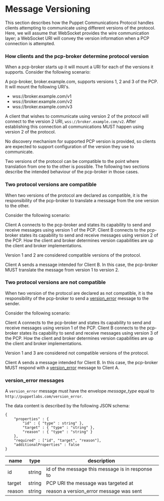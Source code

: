 Message Versioning
===

This section describes how the Puppet Communications Protocol handles clients
attempting to communicate using different versions of the protocol. Here, we
will assume that WebSocket provides the wire communication layer; a WebSocket
URI will convey the version information when a PCP connection is attempted.

### How clients and the pcp-broker determine protocol version

When a pcp-broker starts up it will mount a URI for each of the
versions it supports. Consider the following scenario:

A pcp-broker, broker.example.com, supports versions 1, 2 and 3 of the PCP. It
will mount the following URI's.

- wss://broker.example.com/v1
- wss://broker.example.com/v2
- wss://broker.example.com/v3

A client that wishes to communicate using version 2 of the protocol will connect
to the version 2 URI, `wss://broker.example.com/v2`. After establishing this
connection all communications MUST happen using version 2 of the protocol.

No discovery mechanism for supported PCP version is provided, so clients are
expected to support configuration of the version they use to communicate.

Two versions of the protocol can be compatible to the point where translation
from one to the other is possible. The following two sections describe the
intended behaviour of the pcp-broker in those cases.

### Two protocol versions are compatible

When two versions of the protocol are declared as compatible, it is the
responsibility of the pcp-broker to translate a message from the one version
to the other.

Consider the following scenario:

Client A connects to the pcp-broker and states its capability to send and
receive messages using version 1 of the PCP. Client B connects to the
pcp-broker states its capability to send and receive messages using version 2
of the PCP. How the client and broker determines version capabilities are up the
client and broker implementations.

Version 1 and 2 are considered compatible versions of the protocol.

Client A sends a message intended for Client B. In this case, the pcp-broker
MUST translate the message from version 1 to version 2.

### Two protocol versions are not compatible

When two version of the protocol are declared as not compatible, it is the
responsibility of the pcp-broker to send a
[version_error](#version_error-messages) message to the sender.

Consider the following scenario:

Client A connects to the pcp-broker and states its capability to send and
receive messages using version 1 of the PCP. Client B connects to the
pcp-broker states its capability to send and receive messages using version 3
of the PCP. How the client and broker determines version capabilities are up the
client and broker implementations.

Version 1 and 3 are considered not compatible versions of the protocol.

Client A sends a message intended for Client B. In this case, the pcp-broker
MUST respond with a [version_error](#version_error-messages) message to Client
A.

### version_error messages

A `version_error` message must have the envelope *message_type* equal to
`http://puppetlabs.com/version_error`.

The data content is described by the following JSON schema:

```
{
    "properties" : {
        "id" : { "type" : string" },
        "target" : { "type" : "string" },
        "reason" : { "type" : "string" }
    },
    "required" : ["id", "target", "reason"],
    "additionalProperties" : false
}
```

| name | type | description
|------|------|------------
| id | string | id of the message this message is in response to
| target | string | PCP URI the message was targeted at
| reason | string | reason a version_error message was sent
